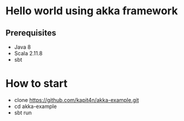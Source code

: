 # Hello world using akka framework
## Prerequisites
* Java 8
* Scala 2.11.8
* sbt

# How to start
* clone https://github.com/kapit4n/akka-example.git
* cd akka-example
* sbt run